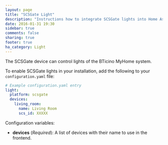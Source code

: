 ```yaml
---
layout: page
title: "SCSGate Light"
description: "Instructions how to integrate SCSGate lights into Home Assistant."
date: 2016-01-31 19:30
sidebar: true
comments: false
sharing: true
footer: true
ha_category: Light
---
```


The SCSGate device can control lights of the BTicino MyHome system.

To enable SCSGate lights in your installation, add the following to your `configuration.yaml` file:

```yaml
# Example configuration.yaml entry
light:
  platform: scsgate
  devices:
    living_room:
      name: Living Room
      scs_id: XXXXX
```

Configuration variables:

- **devices** (*Required*): A list of devices with their name to use in the frontend.
